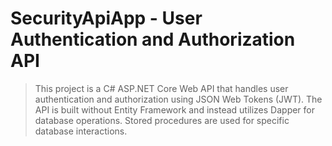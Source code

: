 # SecurityApiApp - User Authentication and Authorization API

> This project is a C# ASP.NET Core Web API that handles user authentication and authorization using JSON Web Tokens (JWT). The API is built without Entity Framework and instead utilizes Dapper for database operations. Stored procedures are used for specific database interactions.
